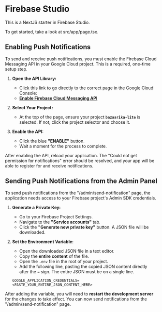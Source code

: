 
# Firebase Studio

This is a NextJS starter in Firebase Studio.

To get started, take a look at src/app/page.tsx.

## Enabling Push Notifications

To send and receive push notifications, you must enable the Firebase Cloud Messaging API in your Google Cloud project. This is a required, one-time setup step.

1.  **Open the API Library:**
    *   Click this link to go directly to the correct page in the Google Cloud Console:
    *   [**Enable Firebase Cloud Messaging API**](https://console.cloud.google.com/apis/library/fcm.googleapis.com)

2.  **Select Your Project:**
    *   At the top of the page, ensure your project **`bazaarika-lite`** is selected. If not, click the project selector and choose it.

3.  **Enable the API:**
    *   Click the blue **"ENABLE"** button.
    *   Wait a moment for the process to complete.

After enabling the API, reload your application. The "Could not get permission for notifications" error should be resolved, and your app will be able to register for and receive notifications.

## Sending Push Notifications from the Admin Panel

To send push notifications from the "/admin/send-notification" page, the application needs access to your Firebase project's Admin SDK credentials.

1.  **Generate a Private Key:**
    *   Go to your Firebase Project Settings.
    *   Navigate to the **"Service accounts"** tab.
    *   Click the **"Generate new private key"** button. A JSON file will be downloaded.

2.  **Set the Environment Variable:**
    *   Open the downloaded JSON file in a text editor.
    *   Copy the **entire content** of the file.
    *   Open the `.env` file in the root of your project.
    *   Add the following line, pasting the copied JSON content directly after the `=` sign. The entire JSON must be on a single line.

    ```env
    GOOGLE_APPLICATION_CREDENTIALS=<PASTE_YOUR_ENTIRE_JSON_CONTENT_HERE>
    ```

After adding the variable, you will need to **restart the development server** for the changes to take effect. You can now send notifications from the "/admin/send-notification" page.
